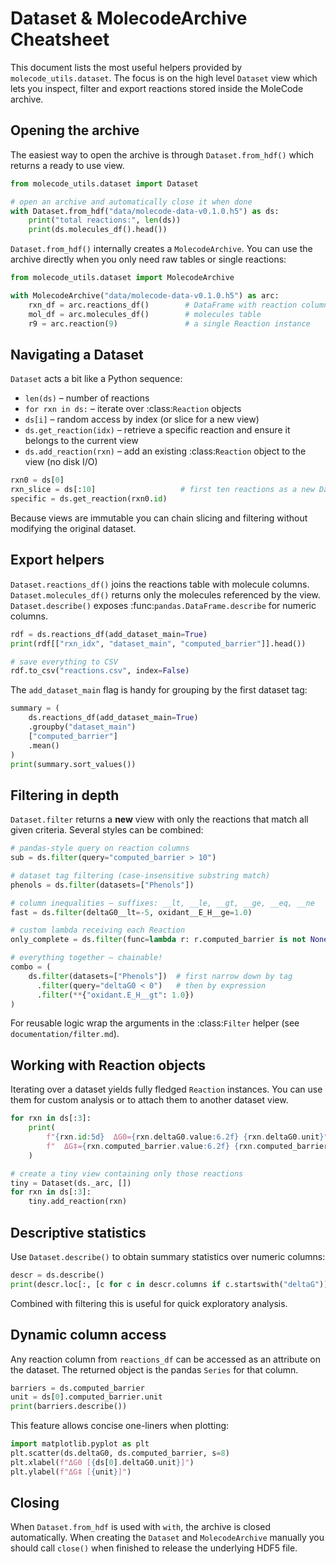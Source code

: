 # Dataset & MolecodeArchive Cheatsheet

This document lists the most useful helpers provided by
`molecode_utils.dataset`.  The focus is on the high level
`Dataset` view which lets you inspect, filter and export reactions stored
inside the MoleCode archive.

## Opening the archive

The easiest way to open the archive is through
`Dataset.from_hdf()` which returns a ready to use view.

```python
from molecode_utils.dataset import Dataset

# open an archive and automatically close it when done
with Dataset.from_hdf("data/molecode-data-v0.1.0.h5") as ds:
    print("total reactions:", len(ds))
    print(ds.molecules_df().head())
```

`Dataset.from_hdf()` internally creates a `MolecodeArchive`.  You can use the
archive directly when you only need raw tables or single reactions:

```python
from molecode_utils.dataset import MolecodeArchive

with MolecodeArchive("data/molecode-data-v0.1.0.h5") as arc:
    rxn_df = arc.reactions_df()        # DataFrame with reaction columns
    mol_df = arc.molecules_df()        # molecules table
    r9 = arc.reaction(9)               # a single Reaction instance
```

## Navigating a Dataset

`Dataset` acts a bit like a Python sequence:

- `len(ds)` – number of reactions
- `for rxn in ds:` – iterate over :class:`Reaction` objects
- `ds[i]` – random access by index (or slice for a new view)
- `ds.get_reaction(idx)` – retrieve a specific reaction and ensure it
  belongs to the current view
- `ds.add_reaction(rxn)` – add an existing :class:`Reaction` object
  to the view (no disk I/O)

```python
rxn0 = ds[0]
rxn_slice = ds[:10]                   # first ten reactions as a new Dataset
specific = ds.get_reaction(rxn0.id)
```

Because views are immutable you can chain slicing and filtering without
modifying the original dataset.

## Export helpers

`Dataset.reactions_df()` joins the reactions table with molecule columns.
`Dataset.molecules_df()` returns only the molecules referenced by the view.
`Dataset.describe()` exposes :func:`pandas.DataFrame.describe` for numeric
columns.

```python
rdf = ds.reactions_df(add_dataset_main=True)
print(rdf[["rxn_idx", "dataset_main", "computed_barrier"]].head())

# save everything to CSV
rdf.to_csv("reactions.csv", index=False)
```

The ``add_dataset_main`` flag is handy for grouping by the first dataset tag:

```python
summary = (
    ds.reactions_df(add_dataset_main=True)
    .groupby("dataset_main")
    ["computed_barrier"]
    .mean()
)
print(summary.sort_values())
```

## Filtering in depth

``Dataset.filter`` returns a **new** view with only the reactions that match
all given criteria.  Several styles can be combined:

```python
# pandas-style query on reaction columns
sub = ds.filter(query="computed_barrier > 10")

# dataset tag filtering (case-insensitive substring match)
phenols = ds.filter(datasets=["Phenols"])

# column inequalities – suffixes: __lt, __le, __gt, __ge, __eq, __ne
fast = ds.filter(deltaG0__lt=-5, oxidant__E_H__ge=1.0)

# custom lambda receiving each Reaction
only_complete = ds.filter(func=lambda r: r.computed_barrier is not None)

# everything together – chainable!
combo = (
    ds.filter(datasets=["Phenols"])  # first narrow down by tag
      .filter(query="deltaG0 < 0")   # then by expression
      .filter(**{"oxidant.E_H__gt": 1.0})
)
```

For reusable logic wrap the arguments in the :class:`Filter` helper
(see ``documentation/filter.md``).

## Working with Reaction objects

Iterating over a dataset yields fully fledged ``Reaction`` instances.  You can
use them for custom analysis or to attach them to another dataset view.

```python
for rxn in ds[:3]:
    print(
        f"{rxn.id:5d}  ΔG0={rxn.deltaG0.value:6.2f} {rxn.deltaG0.unit}"
        f"  ΔG‡={rxn.computed_barrier.value:6.2f} {rxn.computed_barrier.unit}"
    )

# create a tiny view containing only those reactions
tiny = Dataset(ds._arc, [])
for rxn in ds[:3]:
    tiny.add_reaction(rxn)
```

## Descriptive statistics

Use ``Dataset.describe()`` to obtain summary statistics over numeric columns:

```python
descr = ds.describe()
print(descr.loc[:, [c for c in descr.columns if c.startswith("deltaG")]])
```

Combined with filtering this is useful for quick exploratory analysis.

## Dynamic column access

Any reaction column from ``reactions_df`` can be accessed as an attribute on the
dataset.  The returned object is the pandas ``Series`` for that column.

```python
barriers = ds.computed_barrier
unit = ds[0].computed_barrier.unit
print(barriers.describe())
```

This feature allows concise one-liners when plotting:

```python
import matplotlib.pyplot as plt
plt.scatter(ds.deltaG0, ds.computed_barrier, s=8)
plt.xlabel(f"ΔG0 [{ds[0].deltaG0.unit}]")
plt.ylabel(f"ΔG‡ [{unit}]")
```

## Closing

When ``Dataset.from_hdf`` is used with ``with``, the archive is closed
automatically.  When creating the ``Dataset`` and ``MolecodeArchive`` manually
you should call ``close()`` when finished to release the underlying HDF5 file.
